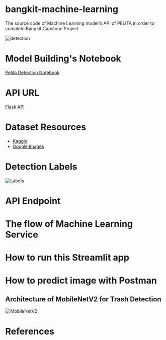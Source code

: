 # bangkit-machine-learning
The source code of Machine Learning model's API of PELITA in order to complete Bangkit Capstone Project

![detection](https://github.com/PelitaApp/bangkit-machine-learning/assets/77198942/ac98caeb-b9f8-4a5f-ae1f-9641d5b59dc0)

# Model Building's Notebook
[Pelita Detection Notebook](https://colab.research.google.com/drive/1rggXzra2S-BRkpxdzZ7VMrbM_RRK9XwM#scrollTo=6jqR9AWvSXFW)

# API URL
[Flask API]()

# Dataset Resources
- [Kaggle](https://kaggle.com/)
- [Google Images](https://images.google.com)

# Detection Labels
![Labels](https://github.com/PelitaApp/bangkit-machine-learning/assets/77198942/8543a8fe-6edd-433e-82c7-453d9c27a6f9)

# API Endpoint

# The flow of Machine Learning Service

# How to run this Streamlit app

# How to predict image with Postman

## Architecture of MobileNetV2 for Trash Detection
![MobileNetV2]()

# References
